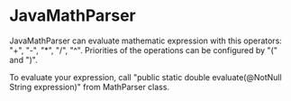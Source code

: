 # JavaMathParser
JavaMathParser can evaluate mathematic expression with this operators: "+", "-", "*", "/", "^".
Priorities of the operations can be configured by "(" and ")". 

To evaluate your expression, call "public static double evaluate(@NotNull String expression)" from MathParser class.
